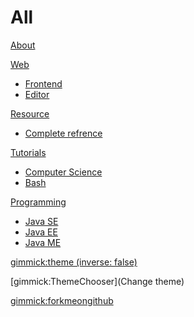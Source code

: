 # All

[About](index.md)

[Web]()

  * [Frontend](frontend.md)
  * [Editor](layout.md)
  
[Resource]()
  * [Complete refrence](ref.md)

[Tutorials]()

  * [Computer Science](cs.md)
  * [Bash](bash.md)
  
[Programming]()
  * [Java SE](j2se.md)
  * [Java EE](j2ee.md)
  * [Java ME](j2me.md)


[gimmick:theme (inverse: false)](spacelab)

[gimmick:ThemeChooser](Change theme)

[gimmick:forkmeongithub](http://github.com/Dynalon/mdwiki/)

